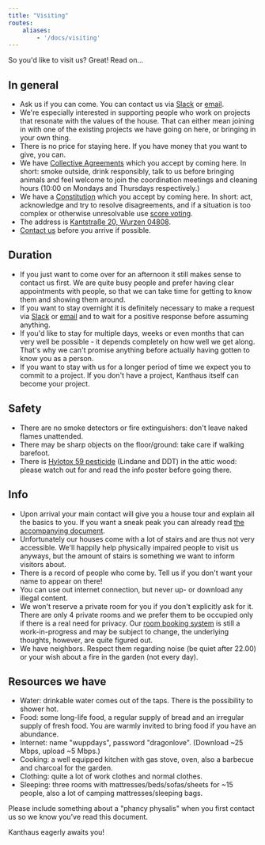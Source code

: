 ```yaml
---
title: "Visiting"
routes:
    aliases:
        - '/docs/visiting'
---
```


So you'd like to visit us? Great! Read on...

## In general
- Ask us if you can come. You can contact us via [Slack](https://slackin.yunity.org) or [email](mailto:info@kanthaus.online).
- We're especially interested in supporting people who work on projects that resonate with the values of the house. That can either mean joining in with one of the existing projects we have going on here, or bringing in your own thing.
- There is no price for staying here. If you have money that you want to give, you can.
- We have [Collective Agreements](/governance/collectiveagreements/) which you accept by coming here. In short: smoke outside, drink responsibly, talk to us before bringing animals and feel welcome to join the coordination meetings and cleaning hours (10:00 on Mondays and Thursdays respectively.)
- We have a [Constitution](/governance/constitution) which you accept by coming here. In short: act, acknowledge and try to resolve disagreements, and if a situation is too complex or otherwise unresolvable use [score voting](/governance/constitution/#8c-score-voting).
- The address is [Kantstraße 20, Wurzen 04808](https://www.openstreetmap.org/search?query=20%20kantstrasse%20wurzen#map=19/51.36711/12.74075&layers=N).
- [Contact us](/contact/) before you arrive if possible.

## Duration
- If you just want to come over for an afternoon it still makes sense to contact us first. We are quite busy people and prefer having clear appointments with people, so that we can take time for getting to know them and showing them around.
- If you want to stay overnight it is definitely necessary to make a request via [Slack](https://slackin.yunity.org) or [email](mailto:info@kanthaus.online) and to wait for a positive response before assuming anything.
- If you'd like to stay for multiple days, weeks or even months that can very well be possible - it depends completely on how well we get along. That's why we can't promise anything before actually having gotten to know you as a person.
- If you want to stay with us for a longer period of time we expect you to commit to a project. If you don't have a project, Kanthaus itself can become your project.

## Safety
- There are no smoke detectors or fire extinguishers: don't leave naked flames unattended.
- There may be sharp objects on the floor/ground: take care if walking barefoot.
- There is [Hylotox 59 pesticide](https://de.wikipedia.org/wiki/Hylotox) (Lindane and DDT) in the attic wood: please watch out for and read the info poster before going there.

## Info
- Upon arrival your main contact will give you a house tour and explain all the basics to you. If you want a sneak peak you can already read [the accompanying document](visiTour).
- Unfortunately our houses come with a lot of stairs and are thus not very accessible. We'll happily help physically impaired people to visit us anyways, but the amount of stairs is something we want to inform visitors about.
- There is a record of people who come by. Tell us if you don't want your name to appear on there!
- You can use out internet connection, but never up- or download any illegal content.
- We won't reserve a private room for you if you don't explicitly ask for it. There are only 4 private rooms and we prefer them to be occupied only if there is a real need for privacy. Our [room booking system](https://gitlab.com/kanthaus/kanthaus-public/blob/master/drafts/privateRoomBooking.md) is still a work-in-progress and may be subject to change, the underlying thoughts, however, are quite figured out.
- We have neighbors. Respect them regarding noise (be quiet after 22.00) or your wish about a fire in the garden (not every day).

## Resources we have
- Water: drinkable water comes out of the taps. There is the possibility to shower hot.
- Food: some long-life food, a regular supply of bread and an irregular supply of fresh food. You are warmly invited to bring food if you have an abundance.
- Internet: name "wuppdays", password "dragonlove". (Download ~25 Mbps, upload ~5 Mbps.)
- Cooking: a well equipped kitchen with gas stove, oven, also a barbecue and charcoal for the garden.
- Clothing: quite a lot of work clothes and normal clothes.
- Sleeping: three rooms with mattresses/beds/sofas/sheets for ~15 people, also a lot of camping mattresses/sleeping bags.

Please include something about a "phancy physalis" when you first contact us so we know you've read this document.

Kanthaus eagerly awaits you!
